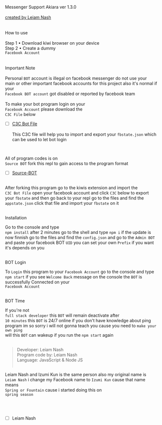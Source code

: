 Messenger Support Akiara ver 1.3.0
<br> <br>
[created by Leiam Nash](https://www.facebook.com/LeiamNashRebrth)
<br> <br> <br>
How to use
<br> <br>
Step 1 • Download kiwi browser on your device
<br>
Step 2 • Create a dummy <br> `Facebook Account`
<br> <br> <br>
Important Note 
<br> <br>
Personal `BOT` account is illegal on facebook messenger do not use your main or other important facebook accounts for this project also it's normal if your<br> `Facebook BOT account` got disabled or reported by facebook team
<br> <br> 
To make your bot program login on your <br> `Facebook Account` please download the <br> `C3C File` below
- [ ] [C3C Bot File](https://github.com/LeiamNashRebirth/Personal-Bot/releases/download/Zip/c3c-fbstate-1.3.zip)
<br> <br>
This C3C file will help you to import and export your `fbstate.json` which can be used to let bot login

<br> 

All of program codes is on <br>
`Source BOT`  fork this repl to gain access to the program format
<br>

- [ ] [Source-BOT](https://replit.com/@leiamnash/Leiam-Nash?v=1)
<br> <br> 

After forking this program go to the kiwis extension and import the <br> `C3C Bot File` open your facebook account and click `C3C` below to export your `fbstate` and then go back to your repl go to the files and find the `appstate.json` click that file and import your 
`fbstate` on it
<br> <br>

Installation
<br> 

Go to the console and type <br> `npm install` after 2 minutes go to the shell and type 
`npm i` 
 if the update is now finnish go to the files and find the `config.json`
and go to the `Admin BOT` and paste your facebook BOT `UID` you can set your own `Prefix` if you want it's depends on you 
<br> <br>

BOT Login
<br>

To `Login` this program to your `Facebook Account` go to the console and type `npm start` if you see `Welcome Back` message on the console the `BOT` is successfully Connected on your <br> `Facebook Account` 
<br> <br>

BOT Time
<br>

If you're not <br> `full stack developer` this `BOT` will remain deactivate after <br> `10 minutes` this `BOT` is 24/7 online if you don't have knowledge about ping program im so sorry i will not gonna teach you cause you need to `make your own ping` <br> will this `BOT` can wakeup if you run the `npm start` again
<br> <br>

> Developer: Leiam Nash <br> Program code by: Leiam Nash <br> Language: JavaScript & Node JS<br> <br> 

Leiam Nash and Izumi Kun is the same person also my original name is  `Leiam Nash` i change my Facebook name to `Izumi Kun` cause that name means <br> `Spring or Fountain` cause i started doing this on <br> `spring season`

<br> <br>
- [ ] Leiam Nash
